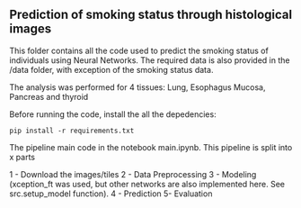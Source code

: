 ## Prediction of smoking status through histological images

This folder contains all the code used to predict the smoking status of individuals using Neural Networks. The required data is also provided in the /data folder, with exception of the smoking status data. 

The analysis was performed for 4 tissues: Lung, Esophagus Mucosa, Pancreas and thyroid

Before running the code, install the all the depedencies: 

``` 
pip install -r requirements.txt
``` 

The pipeline main code in the notebook main.ipynb. This pipeline is split into x parts


1 - Download the images/tiles
2 - Data Preprocessing
3 - Modeling (xception_ft was used, but other networks are also implemented here. See src.setup_model function).
4 - Prediction 
5- Evaluation
